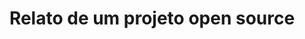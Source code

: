 ---
layout: post
title:  "Relato de um projeto open source"
published:   15-12-2015
categories: blog
description: Estudos em cenários reais, ajudando o próximo, desfrutando do open source.
image:   "/assets/imagem/artigo-relato.jpeg"
url: https://medium.com/@andersoonfront/relato-de-uma-projeto-open-source-925ab40098e8#.473fhllng
---